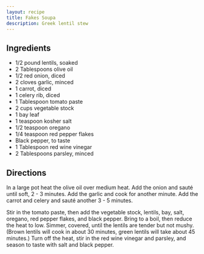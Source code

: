 ```yaml
---
layout: recipe
title: Fakes Soupa
description: Greek lentil stew
---
```


## Ingredients

* 1/2 pound lentils, soaked
* 2 Tablespoons olive oil
* 1/2 red onion, diced
* 2 cloves garlic, minced
* 1 carrot, diced
* 1 celery rib, diced
* 1 Tablespoon tomato paste
* 2 cups vegetable stock
* 1 bay leaf
* 1 teaspoon kosher salt
* 1/2 teaspoon oregano
* 1/4 teaspoon red pepper flakes
* Black pepper, to taste
* 1 Tablespoon red wine vinegar
* 2 Tablespoons parsley, minced

## Directions

In a large pot heat the olive oil over medium heat. Add the onion and sauté until soft, 2 - 3 minutes. Add the garlic and cook for another minute. Add the carrot and celery and sauté another 3 - 5 minutes.

Stir in the tomato paste, then add the vegetable stock, lentils, bay, salt, oregano, red pepper flakes, and black pepper. Bring to a boil, then reduce the heat to low. Simmer, covered, until the lentils are tender but not mushy. (Brown lentils will cook in about 30 minutes, green lentils will take about 45 minutes.) Turn off the heat, stir in the red wine vinegar and parsley, and season to taste with salt and black pepper.
